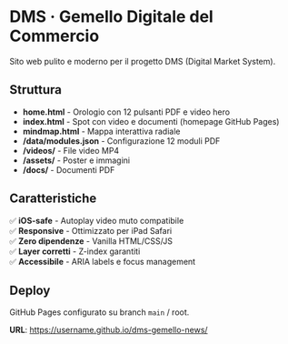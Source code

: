 # DMS · Gemello Digitale del Commercio

Sito web pulito e moderno per il progetto DMS (Digital Market System).

## Struttura

- **home.html** - Orologio con 12 pulsanti PDF e video hero
- **index.html** - Spot con video e documenti (homepage GitHub Pages)  
- **mindmap.html** - Mappa interattiva radiale
- **/data/modules.json** - Configurazione 12 moduli PDF
- **/videos/** - File video MP4
- **/assets/** - Poster e immagini
- **/docs/** - Documenti PDF

## Caratteristiche

✅ **iOS-safe** - Autoplay video muto compatibile  
✅ **Responsive** - Ottimizzato per iPad Safari  
✅ **Zero dipendenze** - Vanilla HTML/CSS/JS  
✅ **Layer corretti** - Z-index garantiti  
✅ **Accessibile** - ARIA labels e focus management  

## Deploy

GitHub Pages configurato su branch `main` / root.

**URL**: https://username.github.io/dms-gemello-news/

